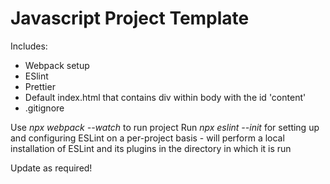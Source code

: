 # Javascript Project Template

Includes:
- Webpack setup
- ESlint
- Prettier
- Default index.html that contains div within body with the id 'content'
- .gitignore

Use *npx webpack --watch* to run project
Run *npx eslint --init* for setting up and configuring ESLint on a per-project basis - will perform a local installation of ESLint and its plugins in the directory in which it is run

Update as required!